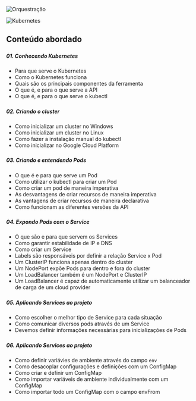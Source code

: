 <p>
<img src="https://img.shields.io/badge/Tema-Container-darkred" alt="Orquestração" />
</p>
<p>
 <img src="https://img.shields.io/badge/Tecnologia-Docker-blue" alt="Kubernetes" />
</p>

## Conteúdo abordado
###
#####
##### 01. Conhecendo Kubernetes
* Para que serve o Kubernetes
* Como o Kubernetes funciona
* Quais são os principais componentes da ferramenta
* O que é, e para o que serve a API
* O que é, e para o que serve o kubectl
###
#####
##### 02. Criando o cluster
* Como inicializar um cluster no Windows
* Como inicializar um cluster no Linux
* Como fazer a instalação manual do kubectl
* Como inicializar no Google Cloud Platform
###
#####
##### 03. Criando e entendendo Pods
* O que é e para que serve um Pod
* Como utilizar o kubectl para criar um Pod
* Como criar um pod de maneira imperativa
* As desvantagens de criar recursos de maneira imperativa
* As vantagens de criar recursos de maneira declarativa
* Como funcionam as diferentes versões da API
###
#####
##### 04. Expondo Pods com o Service
* O que são e para que servem os Services
* Como garantir estabilidade de IP e DNS
* Como criar um Service
* Labels são responsáveis por definir a relação Service x Pod
* Um ClusterIP funciona apenas dentro do cluster
* Um NodePort expõe Pods para dentro e fora do cluster
* Um LoadBalancer também é um NodePort e ClusterIP
* Um LoadBalancer é capaz de automaticamente utilizar um balanceador de carga de um cloud provider
###
#####
##### 05. Aplicando Services ao projeto
* Como escolher o melhor tipo de Service para cada situação
* Como comunicar diversos pods através de um Service
* Devemos definir informações necessárias para inicializações de Pods
###
#####
##### 06. Aplicando Services ao projeto
* Como definir variávies de ambiente através do campo ```env```
* Como desacoplar configurações e definições com um ConfigMap
* Como criar e definir um ConfigMap
* Como importar variáveis de ambiente individualmente com um ConfigMap
* Como importar todo um ConfigMap com o campo envFrom
